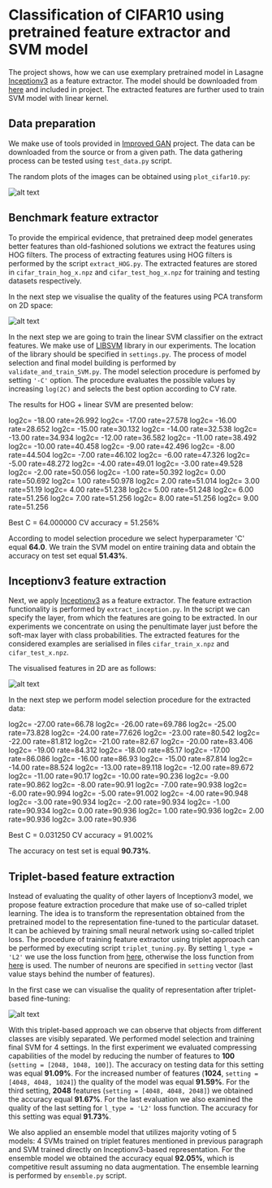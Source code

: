 # Classification of CIFAR10 using pretrained feature extractor and SVM model

The project shows, how we can use exemplary pretrained model in Lasagne [Inceptionv3](https://github.com/Lasagne/Recipes/blob/master/modelzoo/inception_v3.py]) as a feature extractor. The model should be downloaded from [here](https://s3.amazonaws.com/lasagne/recipes/pretrained/imagenet/inception_v3.pkl) and included in project. The extracted features are further used to train SVM model with linear kernel. 

##  Data preparation

We make use of tools provided in [Improved GAN](https://github.com/openai/improved-gan]) project. The data can be downloaded from the source or from a given path. The data gathering process can be tested using `test_data.py` script.

The random plots of the images can be obtained using `plot_cifar10.py`:
 
 ![alt text](cifar_sample.png)
 
## Benchmark feature extractor

To provide the empirical evidence, that pretrained deep model generates better features than old-fashioned solutions we extract the features using HOG filters. The process of extracting features using HOG filters is performed by the script `extract_HOG.py`. The extracted features are stored in `cifar_train_hog_x.npz` and `cifar_test_hog_x.npz` for training and testing datasets respectively. 

In the next step we visualise the quality of the features using PCA transform on 2D space:

 ![alt text](pca_cifar_train_hog_x.npz.png)
 
In the next step we are going to train the linear SVM classifier on the extract features. We make use of [LIBSVM](https://www.csie.ntu.edu.tw/~cjlin/libsvm/) library in our experiments. The location of the library should be specified in `settings.py`. The process of model selection and final model building is performed by `validate_and_train_SVM.py`. The model selection procedure is perfomed by setting `'-C'` option. The procedure evaluates the possible values by increasing `log(2C)` and selects the best option according to CV rate.


The results for HOG + linear SVM are presented below:

log2c=  -18.00	rate=26.992 
log2c= -17.00	rate=27.578
log2c= -16.00	rate=28.652
log2c= -15.00	rate=30.132
log2c= -14.00	rate=32.538
log2c= -13.00	rate=34.934
log2c= -12.00	rate=36.582
log2c= -11.00	rate=38.492
log2c= -10.00	rate=40.458
log2c=  -9.00	rate=42.496
log2c=  -8.00	rate=44.504
log2c=  -7.00	rate=46.102
log2c=  -6.00	rate=47.326
log2c=  -5.00	rate=48.272
log2c=  -4.00	rate=49.01
log2c=  -3.00	rate=49.528
log2c=  -2.00	rate=50.056
log2c=  -1.00	rate=50.392
log2c=   0.00	rate=50.692
log2c=   1.00	rate=50.978
log2c=   2.00	rate=51.014
log2c=   3.00	rate=51.19
log2c=   4.00	rate=51.238
log2c=   5.00	rate=51.248
log2c=   6.00	rate=51.256
log2c=   7.00	rate=51.256
log2c=   8.00	rate=51.256
log2c=   9.00	rate=51.256

Best C = 64.000000  CV accuracy = 51.256%

According to model selection procedure we select hyperparameter 'C' equal **64.0**. We train the SVM model on entire training data and obtain the accuracy on test set equal **51.43%**.

## Inceptionv3 feature extraction

Next, we apply [Inceptionv3](https://github.com/Lasagne/Recipes/blob/master/modelzoo/inception_v3.py]) as a feature extractor. The feature extraction functionality is performed by `extract_inception.py`. In the script we can specify the layer, from which the features are going to be extracted. In our experiments we concentrate on using the penultimate layer just before the soft-max layer with class probabilities. The extracted features for the considered examples are serialised in files `cifar_train_x.npz` and `cifar_test_x.npz`. 

The visualised features in 2D are as follows:

![alt text](pca_cifar_train_x.npz.png)

In the next step we perform model selection procedure for the extracted data:

log2c= -27.00	rate=66.78
log2c= -26.00	rate=69.786
log2c= -25.00	rate=73.828
log2c= -24.00	rate=77.626
log2c= -23.00	rate=80.542
log2c= -22.00	rate=81.812
log2c= -21.00	rate=82.67
log2c= -20.00	rate=83.406
log2c= -19.00	rate=84.312
log2c= -18.00	rate=85.17
log2c= -17.00	rate=86.086
log2c= -16.00	rate=86.93
log2c= -15.00	rate=87.814
log2c= -14.00	rate=88.524
log2c= -13.00	rate=89.118
log2c= -12.00	rate=89.672
log2c= -11.00	rate=90.17
log2c= -10.00	rate=90.236
log2c=  -9.00	rate=90.862
log2c=  -8.00	rate=90.91
log2c=  -7.00	rate=90.938
log2c=  -6.00	rate=90.994
log2c=  -5.00	rate=91.002
log2c=  -4.00	rate=90.948
log2c=  -3.00	rate=90.934
log2c=  -2.00	rate=90.934
log2c=  -1.00	rate=90.934
log2c=   0.00	rate=90.936
log2c=   1.00	rate=90.936
log2c=   2.00	rate=90.936
log2c=   3.00	rate=90.936

Best C = 0.031250  CV accuracy = 91.002%

The accuracy on test set is equal **90.73%**. 

## Triplet-based feature extraction

Instead of evaluating the quality of other layers of Inceptionv3 model, we propose feature extraction procedure that make use of so-called triplet learning. The idea is to transform the representation obtained from the pretrained model to the representation fine-tuned to the particular dataset. It can be achieved by training small neural network using so-called triplet loss. The procedure of training feature extractor using triplet approach can be performed by executing script `triplet_tuning.py`. By setting `l_type = 'L2'` we use the loss function from [here](https://www.cv-foundation.org/openaccess/content_cvpr_2015/papers/Schroff_FaceNet_A_Unified_2015_CVPR_paper.pdf), otherwise the loss function from [here](https://arxiv.org/abs/1704.02227) is used. The number of neurons are specified in `setting` vector (last value stays behind the number of features).
  
In the first case we can visualise the quality of representation after triplet-based fine-tuning:

![alt text](pca_cifar_train_triplet_100_x.npz.png)

With this triplet-based approach we can observe that objects from different classes are visibly separated. We performed model selection and training final SVM for 4 settings. In the first experiment we evaluated compressing capabilities of the model by reducing the number of features to **100** (`setting = [2048, 1048, 100]`). The accuracy on testing data for this setting was equal **91.09%**. For the increased number of features (**1024**, `setting = [4048, 4048, 1024]`) the quality of the model was equal **91.59%**. For the third setting, **2048** features (`setting = [4048, 4048, 2048]`) we obtained the accuracy equal **91.67%**. For the last evaluation we also examined the quality of the last setting for `l_type = 'L2'` loss function. The accuracy for this setting was equal **91.73%**. 
 
We also applied an ensemble model that utilizes majority voting of 5 models: 4 SVMs trained on triplet features mentioned in previous paragraph and SVM trained directly on Inceptionv3-based representation. For the ensemble model we obtained the accuracy equal **92.05%**, which is competitive result assuming no data augmentation. The ensemble learning is performed by `ensemble.py` script. 
